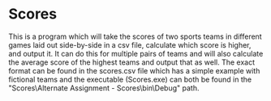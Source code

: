 # Scores
This is a program which will take the scores of two sports teams in different games laid out side-by-side in a csv file, calculate which score is higher,
and output it. It can do this for multiple pairs of teams and will also calculate the average score of the highest teams and output that as well.
The exact format can be found in the scores.csv file which has a simple example with fictional teams and 
the executable (Scores.exe) can both be found in the "Scores\Alternate Assignment - Scores\bin\Debug" path.

